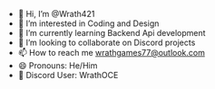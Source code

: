 - 👋 Hi, I’m @Wrath421
- 👀 I’m interested in Coding and Design
- 🌱 I’m currently learning Backend Api development 
- 💞️ I’m looking to collaborate on Discord projects
- 📫 How to reach me wrathgames77@outlook.com
- 😄 Pronouns: He/Him
- 🧑 Discord User: WrathOCE
